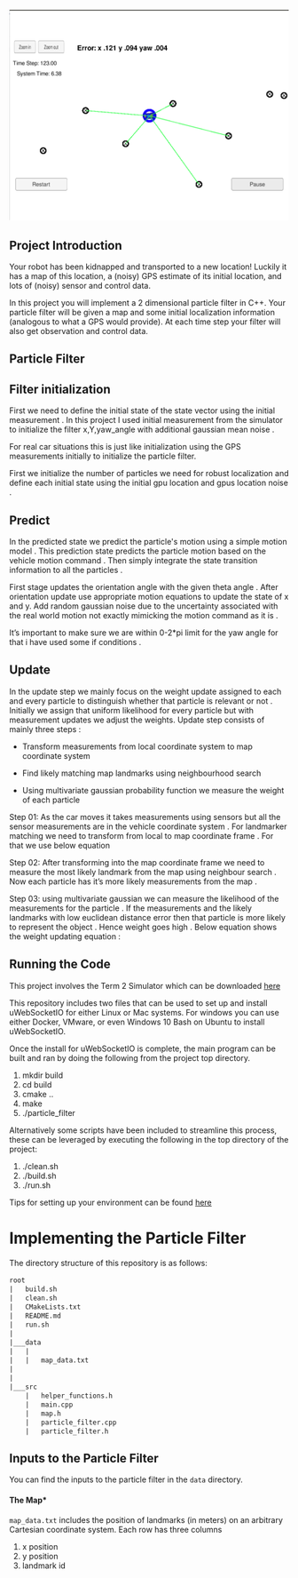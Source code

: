 ![](images/Screenshot%20from%202020-06-09%2017-14-00.png)
## Project Introduction
Your robot has been kidnapped and transported to a new location! Luckily it has a map of this location, a (noisy) GPS estimate of its initial location, and lots of (noisy) sensor and control data.

In this project you will implement a 2 dimensional particle filter in C++. Your particle filter will be given a map and some initial localization information (analogous to what a GPS would provide). At each time step your filter will also get observation and control data.

## Particle Filter


## Filter initialization


First we need to define the initial state of the state vector using the initial measurement . In this project I used initial measurement from the simulator to initialize the filter  x,Y,yaw_angle with additional gaussian mean noise .


For real car situations this is just like initialization using the GPS measurements initially to initialize the particle  filter.


First we initialize the number of particles we need  for robust localization and define each initial state using the initial gpu location and gpus location noise .


## Predict


In the predicted state we predict the particle's motion using a simple motion model . This prediction state predicts the particle motion based on the vehicle motion command . Then simply integrate the state transition information to all the particles . 


First stage updates the orientation angle with the given theta angle . After orientation update use appropriate motion equations to update the state of x and y. Add random gaussian noise due to the uncertainty associated with the real world motion not exactly mimicking the motion command as it is .


It’s important to make sure we are within 0-2*pi  limit for the yaw angle for that  i have used some if conditions .


## Update


In the update step we mainly focus on the weight update assigned to each and every particle to distinguish whether that particle is relevant or not . Initially we assign that uniform likelihood for every particle but with measurement updates we adjust the weights. Update step consists of mainly  three steps :


* Transform measurements from local coordinate system to map coordinate system


* Find likely matching map landmarks using neighbourhood search




* Using multivariate gaussian probability function we measure the weight of each particle


Step 01:
As the car moves it takes measurements using sensors but all the sensor measurements are  in the vehicle coordinate system . For landmarker matching we need to transform from local to map coordinate frame . For that we use below equation 

Step 02:
After transforming into the map coordinate frame we need to measure the most likely landmark from the map using neighbour search . Now each particle has it’s more likely measurements from the map .



Step 03:
using multivariate gaussian we can measure the likelihood of the measurements for the particle . If the measurements and the likely landmarks  with low euclidean distance error then that particle is more likely to represent the object . Hence weight goes high . Below equation shows the weight updating equation :




## Running the Code
This project involves the Term 2 Simulator which can be downloaded [here](https://github.com/udacity/self-driving-car-sim/releases)

This repository includes two files that can be used to set up and install uWebSocketIO for either Linux or Mac systems. For windows you can use either Docker, VMware, or even Windows 10 Bash on Ubuntu to install uWebSocketIO.

Once the install for uWebSocketIO is complete, the main program can be built and ran by doing the following from the project top directory.

1. mkdir build
2. cd build
3. cmake ..
4. make
5. ./particle_filter

Alternatively some scripts have been included to streamline this process, these can be leveraged by executing the following in the top directory of the project:

1. ./clean.sh
2. ./build.sh
3. ./run.sh

Tips for setting up your environment can be found [here](https://classroom.udacity.com/nanodegrees/nd013/parts/40f38239-66b6-46ec-ae68-03afd8a601c8/modules/0949fca6-b379-42af-a919-ee50aa304e6a/lessons/f758c44c-5e40-4e01-93b5-1a82aa4e044f/concepts/23d376c7-0195-4276-bdf0-e02f1f3c665d)



# Implementing the Particle Filter
The directory structure of this repository is as follows:

```
root
|   build.sh
|   clean.sh
|   CMakeLists.txt
|   README.md
|   run.sh
|
|___data
|   |   
|   |   map_data.txt
|   
|   
|___src
    |   helper_functions.h
    |   main.cpp
    |   map.h
    |   particle_filter.cpp
    |   particle_filter.h
```


## Inputs to the Particle Filter
You can find the inputs to the particle filter in the `data` directory.

#### The Map*
`map_data.txt` includes the position of landmarks (in meters) on an arbitrary Cartesian coordinate system. Each row has three columns
1. x position
2. y position
3. landmark id

